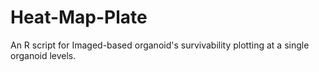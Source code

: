 # Heat-Map-Plate
An R script for Imaged-based organoid's survivability plotting at a single organoid levels.
